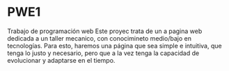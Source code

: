 # PWE1
Trabajo de programación web
Este proyec  trata de un a pagina web dedicada a un taller mecanico, con conocimineto medio/bajo en  tecnologías.
Para esto, haremos una página que sea simple e intuitiva, que tenga lo justo y necesario, pero que a la vez tenga la capacidad de evolucionar y adaptarse en el tiempo.
